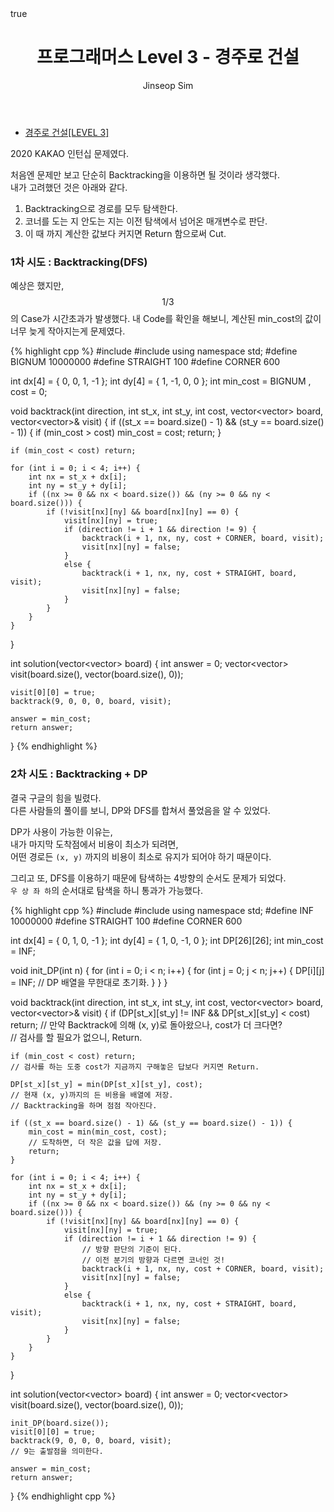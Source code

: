 ﻿---
layout: post
title: "프로그래머스 Level 3 - 경주로 건설"
categories: KAKAO Programmers
tags: [cpp]
author:
  - Jinseop Sim
math: true
---

- [경주로 건설[LEVEL 3]](https://school.programmers.co.kr/learn/courses/30/lessons/67259)

2020 KAKAO 인턴십 문제였다.  

처음엔 문제만 보고 단순히 Backtracking을 이용하면 될 것이라 생각했다.  
내가 고려했던 것은 아래와 같다.  

1. Backtracking으로 경로를 모두 탐색한다.
2. 코너를 도는 지 안도는 지는 이전 탐색에서 넘어온 매개변수로 판단.
3. 이 때 까지 계산한 값보다 커지면 Return 함으로써 Cut.  

### 1차 시도 : Backtracking(DFS)

예상은 했지만, $$1/3$$의 Case가 시간초과가 발생했다.
내 Code를 확인을 해보니, 계산된 min_cost의 값이 너무 늦게 작아지는게 문제였다.  

{% highlight cpp %}
#include <string>
#include <vector>
using namespace std;
#define BIGNUM 10000000
#define STRAIGHT 100
#define CORNER 600

int dx[4] = { 0, 0, 1, -1 };
int dy[4] = { 1, -1, 0, 0 };
int min_cost = BIGNUM , cost = 0;

void backtrack(int direction, int st_x, int st_y, int cost, vector<vector<int>> board, vector<vector<bool>>& visit) {
    if ((st_x == board.size() - 1) && (st_y == board.size() - 1)) {
        if (min_cost > cost) min_cost = cost;
        return;
    }

    if (min_cost < cost) return;

    for (int i = 0; i < 4; i++) {
        int nx = st_x + dx[i];
        int ny = st_y + dy[i];
        if ((nx >= 0 && nx < board.size()) && (ny >= 0 && ny < board.size())) {
            if (!visit[nx][ny] && board[nx][ny] == 0) {
                visit[nx][ny] = true;
                if (direction != i + 1 && direction != 9) {
                    backtrack(i + 1, nx, ny, cost + CORNER, board, visit);
                    visit[nx][ny] = false;
                }
                else {
                    backtrack(i + 1, nx, ny, cost + STRAIGHT, board, visit);
                    visit[nx][ny] = false;
                }
            }
        }
    }
}

int solution(vector<vector<int>> board) {
    int answer = 0;
    vector<vector<bool>> visit(board.size(), vector<bool>(board.size(), 0));

    visit[0][0] = true;
    backtrack(9, 0, 0, 0, board, visit);

    answer = min_cost;
    return answer;
}
{% endhighlight %}

### 2차 시도 : Backtracking + DP

결국 구글의 힘을 빌렸다.  
다른 사람들의 풀이를 보니, DP와 DFS를 합쳐서 풀었음을 알 수 있었다.  

DP가 사용이 가능한 이유는,  
내가 마지막 도착점에서 비용이 최소가 되려면,  
어떤 경로든 ```(x, y)``` 까지의 비용이 최소로 유지가 되어야 하기 때문이다.  

그리고 또, DFS를 이용하기 때문에 탐색하는 4방향의 순서도 문제가 되었다.  
```우 상 좌 하```의 순서대로 탐색을 하니 통과가 가능했다.  

{% highlight cpp %}
#include <string>
#include <vector>
using namespace std;
#define INF 10000000
#define STRAIGHT 100
#define CORNER 600

int dx[4] = { 0, 1, 0, -1 };
int dy[4] = { 1, 0, -1, 0 };
int DP[26][26];
int min_cost = INF;

void init_DP(int n) {
    for (int i = 0; i < n; i++) {
        for (int j = 0; j < n; j++) {
            DP[i][j] = INF;
            // DP 배열을 무한대로 초기화.
        }
    }
}

void backtrack(int direction, int st_x, int st_y, int cost, vector<vector<int>> board, vector<vector<bool>>& visit) {
    if (DP[st_x][st_y] != INF && DP[st_x][st_y] < cost) return;
    // 만약 Backtrack에 의해 (x, y)로 돌아왔으나, cost가 더 크다면?  
    // 검사를 할 필요가 없으니, Return.

    if (min_cost < cost) return;
    // 검사를 하는 도중 cost가 지금까지 구해놓은 답보다 커지면 Return.

    DP[st_x][st_y] = min(DP[st_x][st_y], cost);
    // 현재 (x, y)까지의 든 비용을 배열에 저장.
    // Backtracking을 하며 점점 작아진다.

    if ((st_x == board.size() - 1) && (st_y == board.size() - 1)) {
        min_cost = min(min_cost, cost);
        // 도착하면, 더 작은 값을 답에 저장.
        return;
    }

    for (int i = 0; i < 4; i++) {
        int nx = st_x + dx[i];
        int ny = st_y + dy[i];
        if ((nx >= 0 && nx < board.size()) && (ny >= 0 && ny < board.size())) {
            if (!visit[nx][ny] && board[nx][ny] == 0) {
                visit[nx][ny] = true;
                if (direction != i + 1 && direction != 9) {
                    // 방향 판단의 기준이 된다.
                    // 이전 분기의 방향과 다르면 코너인 것!
                    backtrack(i + 1, nx, ny, cost + CORNER, board, visit);
                    visit[nx][ny] = false;
                }
                else {
                    backtrack(i + 1, nx, ny, cost + STRAIGHT, board, visit);
                    visit[nx][ny] = false;
                }
            }
        }
    }
}

int solution(vector<vector<int>> board) {
    int answer = 0;
    vector<vector<bool>> visit(board.size(), vector<bool>(board.size(), 0));

    init_DP(board.size());
    visit[0][0] = true;
    backtrack(9, 0, 0, 0, board, visit);
    // 9는 출발점을 의미한다.

    answer = min_cost;
    return answer;
}
{% endhighlight cpp %}
